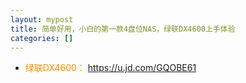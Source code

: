 ```yaml
---
layout: mypost
title: 简单好用，小白的第一款4盘位NAS，绿联DX4600上手体验
categories: []
---
```


- <font color="#FF8C00">绿联DX4600：</font> <https://u.jd.com/GQOBE61>